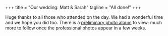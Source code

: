 +++
title = "Our wedding: Matt & Sarah"
tagline = "All done!"
+++

Huge thanks to all those who attended on the day. We had a wonderful time and we hope you did too. There is a [preliminary photo album](http://bit.ly/18-May-2019-photos) to view: much more to follow once the professional photos appear in a few weeks.

